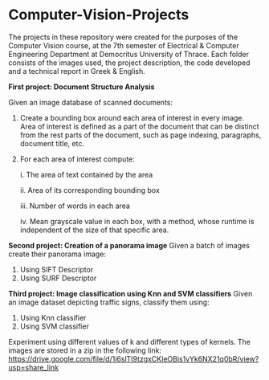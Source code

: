 # Computer-Vision-Projects
The projects in these repository were created for the purposes of the Computer Vision course, at the 7th semester of Electrical &amp; Computer Engineering Department at Democritus University of Thrace. Each folder consists of the images used, the project description, the code developed and a technical report in Greek &amp; English.



<b>First project: Document Structure Analysis</b>

Given an image database of scanned documents:
1) Create a bounding box around each area of interest in every image. Area of interest is defined as a part of the document that can be distinct from the rest parts of the document, such as page indexing, paragraphs, document title, etc.
2) For each area of interest compute:
  
     i. The area of text contained by the area

     ii. Area of its corresponding bounding box

     iii. Number of words in each area

     iv. Mean grayscale value in each box, with a method, whose runtime is independent of the size of that specific area.

<b>Second project: Creation of a panorama image</b>
Given a batch of images create their panorama image:
1) Using SIFT Descriptor
2) Using SURF Descriptor

<b>Third project: Image classification using Knn and SVM classifiers</b>
Given an image dataset depicting traffic signs, classify them using:
1) Using Knn classifier
2) Using SVM classifier

Experiment using different values of k and different types of kernels. 
The images are stored in a zip in the following link:
https://drive.google.com/file/d/1i6slTI9tzgxCKIeOBis1vYk6NX21q0bR/view?usp=share_link
